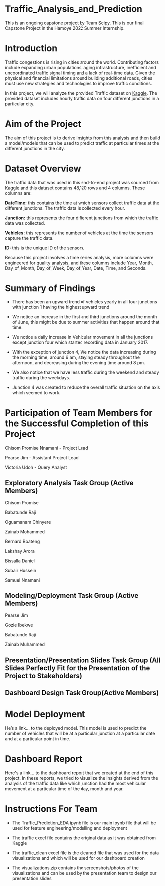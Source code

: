 # Traffic_Analysis_and_Prediction

This is an ongoing capstone project by Team Scipy. This is our final Capstone Project in the Hamoye 2022 Summer Internship.


# Introduction

Traffic congestions is rising in cities around the world. Contributing factors include expanding urban populations, aging infrastructure, inefficient and uncoordinated traffic signal timing and a lack of real-time data. Given the physical and financial limitations around building additional roads, cities must use new strategies and technologies to improve traffic conditions.

In this project, we will analyze the provided Traffic dataset on [Kaggle](https://www.kaggle.com/datasets/fedesoriano/traffic-prediction-dataset). The provided dataset includes hourly traffic data on four different junctions in a particular city.


# Aim of the Project

The aim of this project is to derive insights from this analysis and then build a model/models that can be used to predict traffic at particular times at the different junctions in the city.


# Dataset Overview

The traffic data that was used in this end-to-end project was sourced from [Kaggle](https://www.kaggle.com/datasets/fedesoriano/traffic-prediction-dataset) and this dataset contains 48,120 rows and 4 columns. These columns are:

**DateTime:** this contains the time at which sensors collect traffic data at the different junctions. The traffic data is collected every hour.

**Junction:** this represents the four different junctions from which the traffic data was collected.

**Vehicles:** this represents the number of vehicles at the time the sensors capture the traffic data.

**ID:** this is the unique ID of the sensors.

Because this project involves a time series analysis, more columns were engineered for quality analysis, and these columns include Year, Month, Day_of_Month, Day_of_Week, Day_of_Year, Date, Time, and Seconds.


# Summary of Findings

 - There has been an upward trend of vehicles yearly in all four junctions with junction 1 having the highest upward trend
 
 - We notice an increase in the first and third junctions around the month of June, this might be due to summer activities that happen around that time.
 
 - We notice a daily increase in Vehicular movement in all the junctions except junction four which started recording data in January 2017.
 
 - With the exception of junction 4, We notice the data increasing during the morning time, around 6 am, staying steady throughout the afternoon, and decreasing during the evening time around 8 pm.
 
 - We also notice that we have less traffic during the weekend and steady traffic during the weekdays.

 - Junction 4 was created to reduce the overall traffic situation on the axis which seemed to work.


# Participation of Team Members for the Successful Completion of this Project

Chisom Promise Nnamani - Project Lead

Pearse Jim - Assistant Project Lead

Victoria Udoh - Query Analyst


## Exploratory Analysis Task Group (Active Members)

Chisom Promise

Babatunde Raji

Oguamanam Chinyere

Zainab Mohammed

Bernard Boateng

Lakshay Arora

Bissalla Daniel 

Subair Hussein

Samuel Nnamani


## Modeling/Deployment Task Group (Active Members)

Pearse Jim

Gozie Ibekwe

Babatunde Raji

Zainab Muhammed


## Presentation/Presentation Slides Task Group (All Slides Perfectly Fit for the Presentation of the Project to Stakeholders)




## Dashboard Design Task Group(Active Members)




# Model Deployment

He’s a link... to the deployed model. This model is used to predict the number of vehicles that will be at a particular junction at a particular date and at a particular point in time.


# Dashboard Report

Here's a link... to the dashboard report that we created at the end of this project. In these reports, we tried to visualize the insights derived from the analysis of the traffic data like which junction had the most vehicular movement at a particular time of the day, month and year.


# Instructions For Team

 - The Traffic_Prediction_EDA ipynb file is our main ipynb file that will be used for feature engineering/modelling and deployment
 
 - The traffic excel file contains the original data as it was obtained from Kaggle
 
 - The traffic_clean excel file is the cleaned file that was used for the data visualizations and which will be used for our dashboard creation
 
 - The visualizations.zip contains the screenshots/photos of the visualizations and can be used by the presentation team to design our presentation slides

